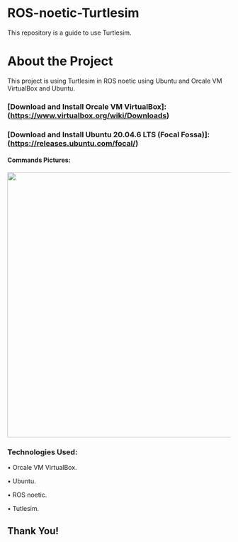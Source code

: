# ROS-noetic-Turtlesim

This repository is a guide to use Turtlesim.


# About the Project

This project is using Turtlesim in ROS noetic using Ubuntu and Orcale VM VirtualBox and Ubuntu.   


### [Download and Install Orcale VM VirtualBox]: (https://www.virtualbox.org/wiki/Downloads)

### [Download and Install Ubuntu 20.04.6 LTS (Focal Fossa)]: (https://releases.ubuntu.com/focal/)



#### Commands Pictures:

<div> 
   
<img src="https://github.com/user-attachments/assets/7fa11380-dd9b-47a1-88e9-d858f9dd1d64" width="1200" height="600">

</div>
   
   
### Technologies Used:

•	Orcale VM VirtualBox. 

•	Ubuntu. 

•	ROS noetic. 

•	Tutlesim. 


## Thank You!


